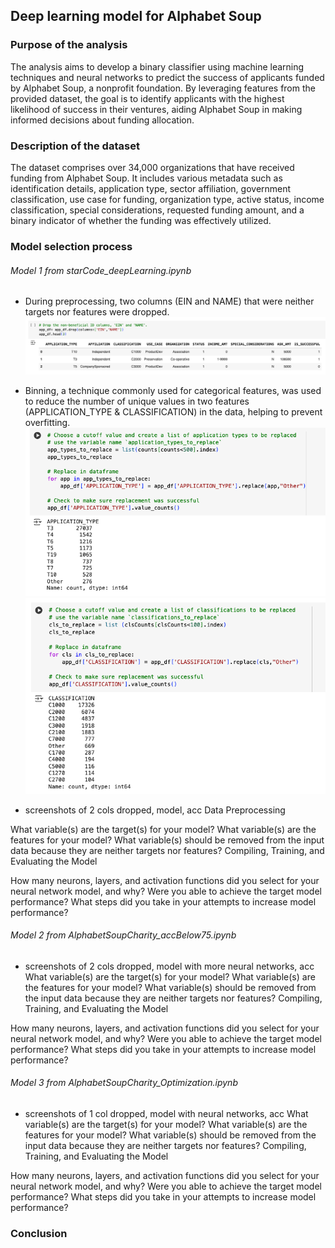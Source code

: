 ## Deep learning model for Alphabet Soup

### Purpose of the analysis

The analysis aims to develop a binary classifier using machine learning techniques and neural networks to predict the success of applicants funded by Alphabet Soup, a nonprofit foundation. By leveraging features from the provided dataset, the goal is to identify applicants with the highest likelihood of success in their ventures, aiding Alphabet Soup in making informed decisions about funding allocation.

### Description of the dataset

The dataset comprises over 34,000 organizations that have received funding from Alphabet Soup. It includes various metadata such as identification details, application type, sector affiliation, government classification, use case for funding, organization type, active status, income classification, special considerations, requested funding amount, and a binary indicator of whether the funding was effectively utilized.

### Model selection process

###### Model 1 from starCode_deepLearning.ipynb

- During preprocessing, two columns (EIN and NAME) that were neither targets nor features were dropped.
  ![EIN and NAME columns dropped](model1_EIN&NAME_dropped.png)
- Binning, a technique commonly used for categorical features, was used to reduce the number of unique values in two features (APPLICATION_TYPE & CLASSIFICATION) in the data, helping to prevent overfitting.
  ![Binning of APPLICATION_TYPE](binning_APPTYPE.png)
  ![Binning of CLASSIFICATION](binning_CLS.png)

- screenshots of 2 cols dropped, model, acc
  Data Preprocessing

What variable(s) are the target(s) for your model?
What variable(s) are the features for your model?
What variable(s) should be removed from the input data because they are neither targets nor features?
Compiling, Training, and Evaluating the Model

How many neurons, layers, and activation functions did you select for your neural network model, and why?
Were you able to achieve the target model performance?
What steps did you take in your attempts to increase model performance?

###### Model 2 from AlphabetSoupCharity_accBelow75.ipynb

- screenshots of 2 cols dropped, model with more neural networks, acc
  What variable(s) are the target(s) for your model?
  What variable(s) are the features for your model?
  What variable(s) should be removed from the input data because they are neither targets nor features?
  Compiling, Training, and Evaluating the Model

How many neurons, layers, and activation functions did you select for your neural network model, and why?
Were you able to achieve the target model performance?
What steps did you take in your attempts to increase model performance?

###### Model 3 from AlphabetSoupCharity_Optimization.ipynb

- screenshots of 1 col dropped, model with neural networks, acc
  What variable(s) are the target(s) for your model?
  What variable(s) are the features for your model?
  What variable(s) should be removed from the input data because they are neither targets nor features?
  Compiling, Training, and Evaluating the Model

How many neurons, layers, and activation functions did you select for your neural network model, and why?
Were you able to achieve the target model performance?
What steps did you take in your attempts to increase model performance?

### Conclusion
